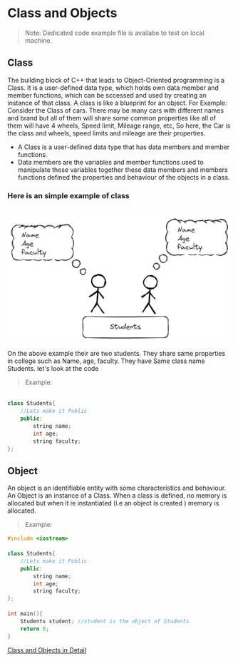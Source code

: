 # Class and Objects
> Note: Dedicated code example file is availabe to test on local machine. 

## Class
The building block of C++ that leads to Object-Oriented programming is a Class. It is a user-defined data type, which holds own data member and member functions, which can be sccessed and used by creating an instance of that class. A class is like a blueprint for an object. For Example: Consider the Class of cars. There may be many cars with different names and brand but all of them will share some common properties like all of them will have 4 wheels, Speed limit, Mileage range, etc, So here, the Car is the class and wheels, speed limits and mileage are their properties.

- A Class is a user-defined data type that has data members and member functions.
- Data members are the variables and member functions used to manipulate these variables together these data members and members functions defined the properties and behaviour of the objects in a class.



### Here is an simple example of class
\
![Class Example!](../images/class-example.png)

On the above example their are two students. They share same properties in college such as Name, age, faculty. They have Same class name Students. let's look at the code 
> Example:

```c++

class Students{
    //Lets make it Public
    public:
        string name;
        int age;
        string faculty;
};
```

## Object
An object is an identifiable entity with some characteristics and behaviour. An Object is an instance of a Class. When a class is defined, no memory is allocated but when it ie instantiated (i.e an object is created ) memory is allocated.

> Example:

```c++
#include <iostream>

class Students{
    //Lets make it Public
    public:
        string name;
        int age;
        string faculty;
};

int main(){
    Students student; //student is the object of Students
    return 0;
} 
```
[Class and Objects in Detail]()
